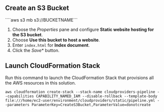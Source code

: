 ## Create an S3 Bucket
````aws s3 mb s3://BUCKETNAME```

1. Choose the *Properties* pane and configure **Static website hosting for the S3 bucket**.
1. Choose **Use this bucket to host a website**.
1. Enter `index.html` for **Index document**.
1. Click the *Save** button.

## Launch CloudFormation Stack

Run this command to launch the CloudFormation Stack that provisions all the AWS resources in this solution. 
 
```aws cloudformation create-stack --stack-name cloudproviders-pipeline --capabilities CAPABILITY_NAMED_IAM --disable-rollback --template-body file:///home/ec2-user/environment/cloudproviders/static/pipeline.yml --parameters ParameterKey=CreateS3Bucket,ParameterValue=donotcreate```
